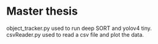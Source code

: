# Master thesis
object_tracker.py used to run deep SORT and yolov4 tiny.  
csvReader.py used to read a csv file and plot the data.

